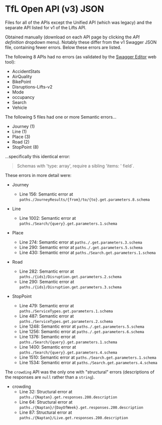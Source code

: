 # TfL Open API (v3) JSON

Files for all of the APIs except 
the Unified API (which was legacy)
and the separate API listed for v1 of the Lifts API.

Obtained manually (download on each API page by clicking the _API definition_ dropdown menu).
Notably these differ from the v1 Swagger JSON file, containing fewer errors. Below these errors are
listed.

The following 8 APIs had no errors
(as validated by the [Swagger Editor](https://editor.swagger.io/) web tool):

- AccidentStats
- AirQuality
- BikePoint
- Disruptions-Lifts-v2
- Mode
- occupancy
- Search
- Vehicle

The following 5 files had one or more Semantic errors...

- Journey (1)
- Line (1)
- Place (3)
- Road (2)
- StopPoint (8)

...specifically this identical error:

> Schemas with 'type: array', require a sibling 'items: ' field`.

These errors in more detail were:

- Journey
  - Line 156: Semantic error at `paths./JourneyResults/{from}/to/{to}.get.parameters.8.schema`
  
- Line
  - Line 1002: Semantic error at `paths./Search/{query}.get.parameters.1.schema`
  
- Place
  - Line 274: Semantic error at `paths./.get.parameters.3.schema`
  - Line 290: Semantic error at `paths./.get.parameters.5.schema`
  - Line 430: Semantic error at `paths./Search.get.parameters.1.schema`
  
- Road
  - Line 282: Semantic error at `paths./{ids}/Disruption.get.parameters.2.schema`
  - Line 290: Semantic error at `paths./{ids}/Disruption.get.parameters.3.schema`
  
- StopPoint
  - Line 479: Semantic error at `paths./ServiceTypes.get.parameters.1.schema`
  - Line 487: Semantic error at `paths./ServiceTypes.get.parameters.2.schema`
  - Line 1248: Semantic error at `paths./.get.parameters.5.schema`
  - Line 1256: Semantic error at `paths./.get.parameters.6.schema`
  - Line 1376: Semantic error at `paths./Search/{query}.get.parameters.1.schema`
  - Line 1400: Semantic error at `paths./Search/{query}.get.parameters.4.schema`
  - Line 1510: Semantic error at `paths./Search.get.parameters.1.schema`
  - Line 1534: Semantic error at `paths./Search.get.parameters.4.schema`

The `crowding` API was the only one with "structural" errors
(descriptions of the responses are `null` rather than a `string`).

- crowding
  - Line 32: Structural error at `paths./{Naptan}.get.responses.200.description`
  - Line 64: Structural error at `paths./{Naptan}/{DayOfWeek}.get.responses.200.description`
  - Line 87: Structural error at `paths./{Naptan}/Live.get.responses.200.description` 
